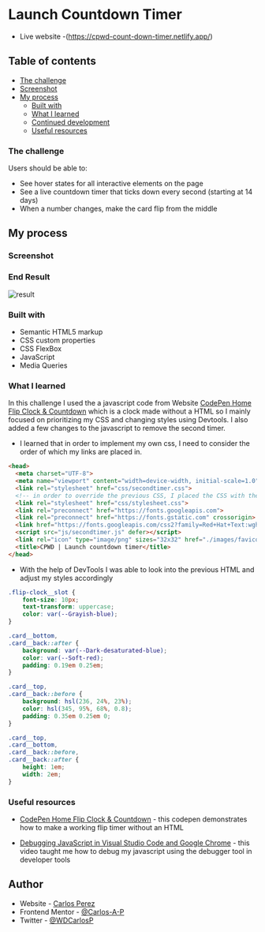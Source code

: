 # Launch Countdown Timer

- Live website -(https://cpwd-count-down-timer.netlify.app/)

## Table of contents

- [The challenge](#the-challenge)
- [Screenshot](#screenshot)
- [My process](#my-process)
  - [Built with](#built-with)
  - [What I learned](#what-i-learned)
  - [Continued development](#continued-development)
  - [Useful resources](#useful-resources)

### The challenge

Users should be able to:

- See hover states for all interactive elements on the page
- See a live countdown timer that ticks down every second (starting at 14 days)
- When a number changes, make the card flip from the middle

## My process

### Screenshot

### End Result

![result](https://user-images.githubusercontent.com/85038929/130866879-f8d39dd3-1125-496c-9495-ac36fe5207a0.JPG)

### Built with

- Semantic HTML5 markup
- CSS custom properties
- CSS FlexBox
- JavaScript
- Media Queries

### What I learned

In this challenge I used the a javascript code from Website [CodePen Home Flip Clock & Countdown](https://codepen.io/shshaw/pen/vKzoLL) which is a clock made without a HTML so I mainly focused on prioritizing my CSS and changing styles using Devtools. I also added a few changes to the javascript to remove the second timer.

- I learned that in order to implement my own css, I need to consider the order of which my links are placed in.

```HTML
<head>
  <meta charset="UTF-8">
  <meta name="viewport" content="width=device-width, initial-scale=1.0">
  <link rel="stylesheet" href="css/secondtimer.css">
  <!-- in order to override the previous CSS, I placed the CSS with the styles that I want below the default CSS the timer came with-->
  <link rel="stylesheet" href="css/stylesheet.css">
  <link rel="preconnect" href="https://fonts.googleapis.com">
  <link rel="preconnect" href="https://fonts.gstatic.com" crossorigin>
  <link href="https://fonts.googleapis.com/css2?family=Red+Hat+Text:wght@700&display=swap" rel="stylesheet">
  <script src="js/secondtimer.js" defer></script>
  <link rel="icon" type="image/png" sizes="32x32" href="./images/favicon-32x32.png">
  <title>CPWD | Launch countdown timer</title>
</head>
```

- With the help of DevTools I was able to look into the previous HTML and adjust my styles accordingly

```CSS
.flip-clock__slot {
	font-size: 10px;
	text-transform: uppercase;
	color: var(--Grayish-blue);
}

.card__bottom,
.card__back::after {
	background: var(--Dark-desaturated-blue);
	color: var(--Soft-red);
	padding: 0.19em 0.25em;
}

.card__top,
.card__back::before {
	background: hsl(236, 24%, 23%);
	color: hsl(345, 95%, 68%, 0.8);
	padding: 0.35em 0.25em 0;
}

.card__top,
.card__bottom,
.card__back::before,
.card__back::after {
	height: 1em;
	width: 2em;
}
```

### Useful resources

- [CodePen Home Flip Clock & Countdown](https://codepen.io/shshaw/pen/vKzoLL) - this codepen demonstrates how to make a working flip timer without an HTML

- [Debugging JavaScript in Visual Studio Code and Google Chrome](https://www.youtube.com/watch?v=AX7uybwukkk&ab_channel=JamesQQuick) - this video taught me how to debug my javascript using the debugger tool in developer tools

## Author

- Website - [Carlos Perez](https://github.com/Carlos-A-P/launch-countdown-timer)
- Frontend Mentor - [@Carlos-A-P](https://www.frontendmentor.io/profile/yourusername)
- Twitter - [@WDCarlosP](https://www.twitter.com/WDCarlosP)
